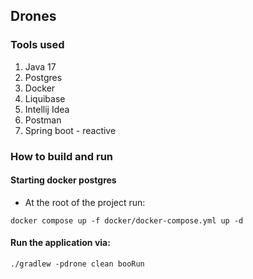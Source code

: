 ## Drones
### Tools used
1. Java 17
2. Postgres
3. Docker
4. Liquibase
5. Intellij Idea
6. Postman
7. Spring boot - reactive

### How to build and run
#### Starting docker postgres
- At the root of the project run: 
```shell
docker compose up -f docker/docker-compose.yml up -d
```
#### Run the application via:
```shell
./gradlew -pdrone clean booRun
```

